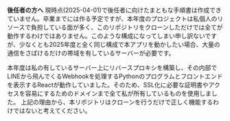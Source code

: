 **後任者の方へ**
現時点(2025-04-01)で後任者に向けたまともな手順書は作成できていません。卒業までには作る予定ですが、本年度のプロジェクトは私個人のリソースで負担している面が多く、このリポジトリをクローンしただけでは全てが動作するわけではありません。このような構成になってしまい申し訳ないですが、少なくとも2025年度と全く同じ構成で本アプリを動かしたい場合、大量の通信をさばけるだけの帯域を有しているサーバーが必要です。

本年度は私の有しているサーバー上にリバースプロキシを構築し、その内部でLINEから飛んでくるWebhookを処理するPythonのプログラムとフロントエンドを表示するReactが動作していました。そのため、SSL化に必要な証明書やアクセスを容易にするためのドメインまで全て私が所有しているものを使用しました。
上記の理由から、本リポジトリはクローンを行うだけで正しく機能するわけではないと考えてください。